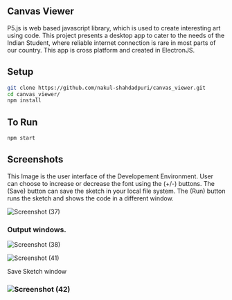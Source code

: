 


## Canvas Viewer
P5.js is web based javascript library, which is used to create interesting art using code. This project presents a desktop app to cater to the needs of the Indian Student, where reliable internet connection is rare in most parts of our country.
This app is cross platform and created in ElectronJS.

## Setup
```sh
git clone https://github.com/nakul-shahdadpuri/canvas_viewer.git
cd canvas_viewer/
npm install
```

## To Run
```sh
npm start
```
## Screenshots

This Image is the user interface of the Developement Environment. User can choose to increase or decrease the font using the (+/-) buttons. The (Save) button can save the sketch in your local file system. The (Run) button runs the sketch and shows the code in a different window.

![Screenshot (37)](https://user-images.githubusercontent.com/43999912/176695996-91fbc44b-2218-4075-adeb-9c77dad5e109.png)


### Output windows.


![Screenshot (38)](https://user-images.githubusercontent.com/43999912/176696156-7928c9bc-61bc-47b7-afaf-173b42f4d913.png)

![Screenshot (41)](https://user-images.githubusercontent.com/43999912/176696330-b0a8c6af-8eb7-4b77-9e72-e4ad6533e83c.png)


Save Sketch window

### ![Screenshot (42)](https://user-images.githubusercontent.com/43999912/176701442-2ffdfe62-2201-4930-89e2-027dc960997d.png)
